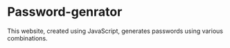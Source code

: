# Password-genrator
This website, created using JavaScript, generates passwords using various combinations.
